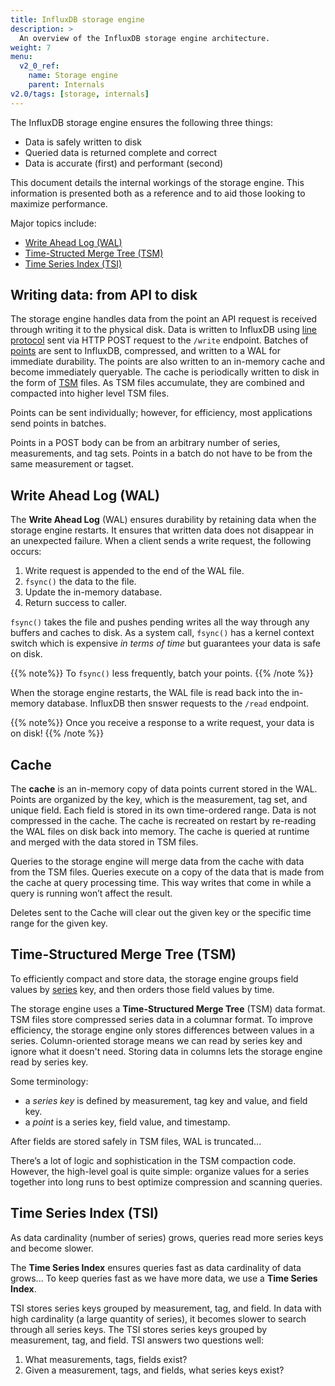```yaml
---
title: InfluxDB storage engine
description: >
  An overview of the InfluxDB storage engine architecture.
weight: 7
menu:
  v2_0_ref:
    name: Storage engine
    parent: Internals
v2.0/tags: [storage, internals]
---
```


The InfluxDB storage engine ensures the following three things:

- Data is safely written to disk
- Queried data is returned complete and correct
- Data is accurate (first) and performant (second)

This document details the internal workings of the storage engine.
This information is presented both as a reference and to aid those looking to maximize performance.

Major topics include:

* [Write Ahead Log (WAL)](#write-ahead-log-wal)
* [Time-Structed Merge Tree (TSM)](#time-structured-merge-tree-tsm)
* [Time Series Index (TSI)](#time-series-index-tsi)

## Writing data: from API to disk

The storage engine handles data from the point an API request is received through writing it to the physical disk.
Data is written to InfluxDB using [line protocol](/v2.0/reference/line-) sent via HTTP POST request to the `/write` endpoint.
Batches of [points](/v2.0/reference/glossary/#point) are sent to InfluxDB, compressed, and written to a WAL for immediate durability.
The points are also written to an in-memory cache and become immediately queryable.
The cache is periodically written to disk in the form of [TSM](#time-structured-merge-tree-tsm) files.
As TSM files accumulate, they are combined and compacted into higher level TSM files.

Points can be sent individually; however, for efficiency, most applications send points in batches.
<!-- Batch size ranges from hundreds to thousands of points. -->
Points in a POST body can be from an arbitrary number of series, measurements, and tag sets.
Points in a batch do not have to be from the same measurement or tagset.

## Write Ahead Log (WAL)

The **Write Ahead Log** (WAL) ensures durability by retaining data when the storage engine restarts.
It ensures that written data does not disappear in an unexpected failure.
When a client sends a write request, the following occurs:

1. Write request is appended to the end of the WAL file.
2. `fsync()` the data to the file.
3. Update the in-memory database.
   <!-- 3. Update the in-memory CACHE? -->
4. Return success to caller.

`fsync()` takes the file and pushes pending writes all the way through any buffers and caches to disk.
As a system call, `fsync()` has a kernel context switch which is expensive _in terms of time_ but guarantees your data is safe on disk.

{{% note%}}
To `fsync()` less frequently, batch your points.
{{% /note %}}

When the storage engine restarts, the WAL file is read back into the in-memory database.
InfluxDB then snswer requests to the `/read` endpoint.

<!-- ===== V1 material -->
<!-- TODO is this still true? -->
<!-- On the file system, the WAL is made up of sequentially numbered files (`_000001.wal`). -->
<!-- The file numbers are monotonically increasing and referred to as WAL segments. -->
<!-- When a segment reaches 10MB in size, it is closed and a new one is opened. Each WAL segment stores multiple compressed blocks of writes and deletes. -->
<!-- Each entry in the WAL follows a [TLV standard](https://en.wikipedia.org/wiki/Type-length-value) with a single byte representing the type of entry (write or delete), a 4 byte `uint32` for the length of the compressed block, and then the compressed block. -->

{{% note%}}
Once you receive a response to a write request, your data is on disk!
{{% /note %}}

## Cache

The **cache** is an in-memory copy of data points current stored in the WAL.
Points are organized by the key, which is the measurement, tag set, and unique field.
Each field is stored in its own time-ordered range.
Data is not compressed in the cache.
The cache is recreated on restart by re-reading the WAL files on disk back into memory.
The cache is queried at runtime and merged with the data stored in TSM files.

<!-- When the storage engine restarts, WAL files are written to the in-memory cache. -->

Queries to the storage engine will merge data from the cache with data from the TSM files.
Queries execute on a copy of the data that is made from the cache at query processing time.
This way writes that come in while a query is running won’t affect the result.

Deletes sent to the Cache will clear out the given key or the specific time range for the given key.

## Time-Structured Merge Tree (TSM)

To efficiently compact and store data,
the storage engine groups field values by [series](/v2.0/reference/key-concepts/data-elements/#series) key,
and then orders those field values by time.

The storage engine uses a **Time-Structured Merge Tree** (TSM) data format.
TSM files store compressed series data in a columnar format.
To improve efficiency, the storage engine only stores differences between values in a series.
Column-oriented storage means we can read by series key and ignore what it doesn't need.
Storing data in columns lets the storage engine read by series key.

<!-- TERMS -->
Some terminology:

- a *series key* is defined by measurement, tag key and value, and field key.
- a *point* is a series key, field value, and timestamp.

After fields are stored safely in TSM files, WAL is truncated...
<!-- TODO what next? -->

There’s a lot of logic and sophistication in the TSM compaction code.
However, the high-level goal is quite simple:
organize values for a series together into long runs to best optimize compression and scanning queries.

## Time Series Index (TSI)

As data cardinality (number of series) grows, queries read more series keys and become slower.

The **Time Series Index** ensures queries fast as data cardinality of data grows...
To keep queries fast as we have more data, we use a **Time Series Index**.

TSI stores series keys grouped by measurement, tag, and field.
In data with high cardinality (a large quantity of series), it becomes slower to search through all series keys.
The TSI stores series keys grouped by measurement, tag, and field.
TSI answers two questions well:
1) What measurements, tags, fields exist?
2) Given a measurement, tags, and fields, what series keys exist?

<!-- ## Shards -->
<!-- A shard contains: -->
<!--   WAL files -->
<!--   TSM files -->
<!--   TSI files -->
<!-- Shards are time-bounded -->
<!-- Retention policies have properties: duration and shard duration -->
<!-- colder shards get more compacted -->

<!-- =========== QUESTIONS -->
<!-- Which parts of cache and WAL are configurable? -->
<!-- Should we even mention shards? -->

<!-- =========== OTHER -->
<!-- V1 -->
<!-- - FileStore - The FileStore mediates access to all TSM files on disk. -->
<!--   It ensures that TSM files are installed atomically when existing ones are replaced as well as removing TSM files that are no longer used. -->
<!-- - Compactor - The Compactor is responsible for converting less optimized Cache and TSM data into more read-optimized formats. -->
<!--   It does this by compressing series, removing deleted data, optimizing indices and combining smaller files into larger ones. -->
<!-- - Compaction Planner - The Compaction Planner determines which TSM files are ready for a compaction and ensures that multiple concurrent compactions do not interfere with each other. -->
<!-- - Compression - Compression is handled by various Encoders and Decoders for specific data types. -->
<!--   Some encoders are fairly static and always encode the same type the same way; -->
<!--   others switch their compression strategy based on the shape of the data. -->
<!-- - Writers/Readers - Each file type (WAL segment, TSM files, tombstones, etc..) has Writers and Readers for working with the formats. -->

<!-- === CONFIGURABLES? === -->
<!-- The Cache exposes a few controls for snapshotting behavior. -->
<!-- The two most important controls are the memory limits. -->
<!-- There is a lower bound, [`cache-snapshot-memory-size`](/influxdb/v1.7/administration/config#cache-snapshot-memory-size-25m), which when exceeded will trigger a snapshot to TSM files and remove the corresponding WAL segments. -->
<!-- There is also an upper bound, [`cache-max-memory-size`](/influxdb/v1.7/administration/config#cache-max-memory-size-1g), which when exceeded will cause the Cache to reject new writes. -->
<!-- These configurations are useful to prevent out of memory situations and to apply back pressure to clients writing data faster than the instance can persist it. -->
<!-- The checks for memory thresholds occur on every write. -->
<!-- The other snapshot controls are time based. -->
<!-- The idle threshold, [`cache-snapshot-write-cold-duration`](/influxdb/v1.7/administration/config#cache-snapshot-write-cold-duration-10m), forces the Cache to snapshot to TSM files if it hasn't received a write within the specified interval. -->
